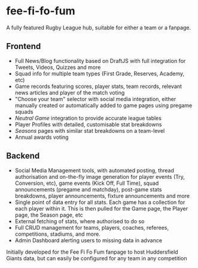 # fee-fi-fo-fum
A fully featured Rugby League hub, suitable for either a team or a fanpage.

## Frontend
- Full News/Blog functionality based on DraftJS with full integration for Tweets, Videos, Quizzes and more
- Squad info for multiple team types (First Grade, Reserves, Academy, etc)
- Game records featuring scores, player stats, team records, relevant news articles and player of the match voting
- "Choose your team" selector with social media integration, either manually created or automatically added to game pages using pregame squads
- *Neutral Game* integration to provide accurate league tables
- Player Profiles with detailed, customisable stat breakdowns
- *Seasons* pages with similar stat breakdowns on a team-level
- Annual awards voting

## Backend
- Social Media Management tools, with automated posting, thread authorisation and on-the-fly image generation for player events (Try, Conversion, etc), game events (Kick Off, Full Time), squad announcements (pregame and matchday), post-game stats breakdowns, player announcements, fixture announcements and more
- Single point of data entry for all stats. Each game has a collection for each player within it. This is then pulled for the Game page, the Player page, the Season page, etc
- External fetching of stats, where authorised to do so
- Full CRUD management for teams, players, coaches, referees, competitions, stadiums, and more.
- Admin Dashboard alerting users to missing data in advance

Initially developed for the Fee Fi Fo Fum fanpage to host Huddersfield Giants data, but can easily be configured for any team in any competition
